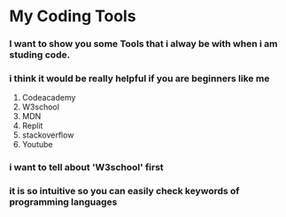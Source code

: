 
# My Coding Tools 
### I want to show you some Tools that i alway be with when i am studing code. 
### i think it would be really helpful if you are beginners like me 

1. Codeacademy 
2. W3school
3. MDN
4. Replit
5. stackoverflow
6. Youtube

### i want to tell about 'W3school' first
### it is so intuitive so you can easily check keywords of programming languages
